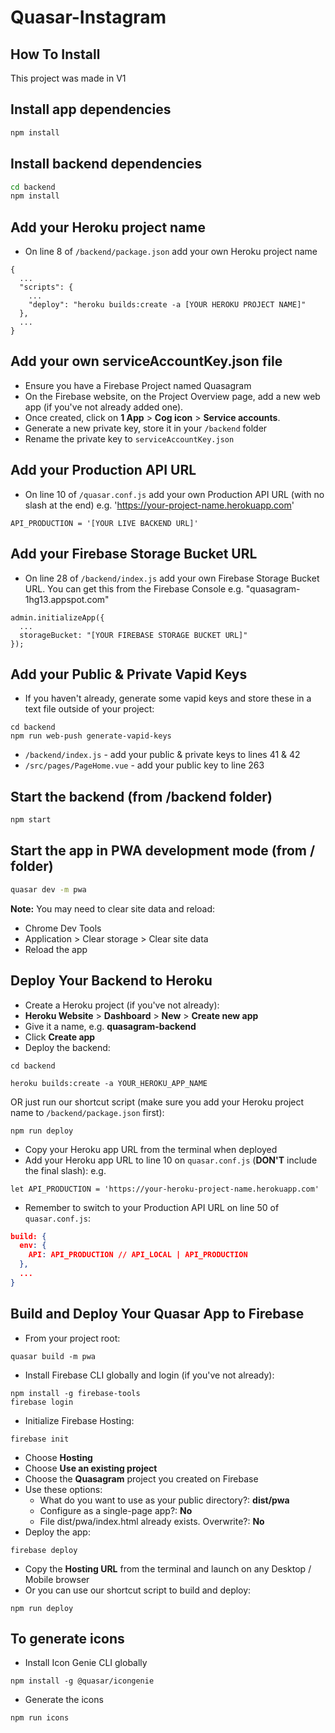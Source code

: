 # Quasar-Instagram

## How To Install 
  This project was made in V1

## Install app dependencies
```bash
npm install
```

## Install backend dependencies
```bash
cd backend
npm install
```

## Add your Heroku project name
- On line 8 of `/backend/package.json` add your own Heroku project name 
```
{
  ...
  "scripts": {
    ...
    "deploy": "heroku builds:create -a [YOUR HEROKU PROJECT NAME]"
  },
  ...
}
```

## Add your own **serviceAccountKey.json** file
- Ensure you have a Firebase Project named Quasagram
- On the Firebase website, on the Project Overview page, add a new web app (if you've not already added one).
- Once created, click on **1 App** > **Cog icon** > **Service accounts**.
- Generate a new private key, store it in your `/backend` folder
- Rename the private key to `serviceAccountKey.json`

## Add your Production API URL
- On line 10 of `/quasar.conf.js` add your own Production API URL (with no slash at the end) e.g. 'https://your-project-name.herokuapp.com'
```
API_PRODUCTION = '[YOUR LIVE BACKEND URL]'
```

## Add your Firebase Storage Bucket URL
- On line 28 of `/backend/index.js` add your own Firebase Storage Bucket URL. You can get this from the Firebase Console e.g. "quasagram-1hg13.appspot.com"
```
admin.initializeApp({
  ...
  storageBucket: "[YOUR FIREBASE STORAGE BUCKET URL]"
});
```

## Add your Public & Private Vapid Keys
- If you haven't already, generate some vapid keys and store these in a text file outside of your project:
```
cd backend
npm run web-push generate-vapid-keys
```
- `/backend/index.js` - add your public & private keys to lines 41 & 42
- `/src/pages/PageHome.vue` - add your public key to line 263

## Start the backend (from /backend folder)
```bash
npm start
```

## Start the app in PWA development mode (from / folder)
```bash
quasar dev -m pwa
```

**Note:** You may need to clear site data and reload:
- Chrome Dev Tools
- Application > Clear storage > Clear site data
- Reload the app

## Deploy Your Backend to Heroku

- Create a Heroku project (if you've not already):
- **Heroku Website** > **Dashboard** > **New** > **Create new app**
- Give it a name, e.g. **quasagram-backend**
- Click **Create app**
- Deploy the backend:
```
cd backend
```
```
heroku builds:create -a YOUR_HEROKU_APP_NAME
```
OR just run our shortcut script (make sure you add your Heroku project name to `/backend/package.json` first):
```
npm run deploy
```
- Copy your Heroku app URL from the terminal when deployed
- Add your Heroku app URL to line 10 on `quasar.conf.js` (**DON'T** include the final slash):
e.g.
```
let API_PRODUCTION = 'https://your-heroku-project-name.herokuapp.com'
```
- Remember to switch to your Production API URL on line 50 of `quasar.conf.js`:
```json
build: {
  env: {
    API: API_PRODUCTION // API_LOCAL | API_PRODUCTION
  },
  ...
}
```

## Build and Deploy Your Quasar App to Firebase

- From your project root:
```
quasar build -m pwa
```
- Install Firebase CLI globally and login (if you've not already):
```
npm install -g firebase-tools
firebase login
```
- Initialize Firebase Hosting:
```
firebase init
```
- Choose **Hosting**
- Choose **Use an existing project**
- Choose the **Quasagram** project you created on Firebase
- Use these options:
  - What do you want to use as your public directory?: **dist/pwa**
  - Configure as a single-page app?: **No**
  - File dist/pwa/index.html already exists. Overwrite?: **No**
- Deploy the app:
```
firebase deploy
```
- Copy the **Hosting URL** from the terminal and launch on any Desktop / Mobile browser
- Or you can use our shortcut script to build and deploy:
```
npm run deploy
```

## To generate icons
- Install Icon Genie CLI globally
```
npm install -g @quasar/icongenie
```
- Generate the icons
```
npm run icons
```